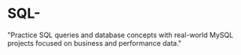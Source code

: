 # SQL-
"Practice SQL queries and database concepts with real-world MySQL projects focused on business and performance data."
